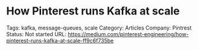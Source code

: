 # How Pinterest runs Kafka at scale

Tags: kafka, message-queues, scale
Category: Articles
Company: Pintrest
Status: Not started
URL: https://medium.com/pinterest-engineering/how-pinterest-runs-kafka-at-scale-ff9c6f735be